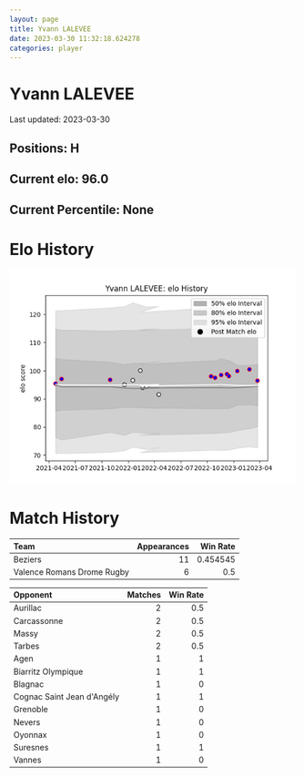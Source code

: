 ```yaml
---  
layout: page  
title: Yvann LALEVEE  
date: 2023-03-30 11:32:18.624278  
categories: player  
---
```

# Yvann LALEVEE


Last updated: 2023-03-30
## Positions: H

## Current elo: 96.0

## Current Percentile: None

# Elo History


![elo history](history_YvannLALEVEE.png)
# Match History


| Team                       |   Appearances |   Win Rate |
|:---------------------------|--------------:|-----------:|
| Beziers                    |            11 |   0.454545 |
| Valence Romans Drome Rugby |             6 |   0.5      |

| Opponent                   |   Matches |   Win Rate |
|:---------------------------|----------:|-----------:|
| Aurillac                   |         2 |        0.5 |
| Carcassonne                |         2 |        0.5 |
| Massy                      |         2 |        0.5 |
| Tarbes                     |         2 |        0.5 |
| Agen                       |         1 |        1   |
| Biarritz Olympique         |         1 |        1   |
| Blagnac                    |         1 |        0   |
| Cognac Saint Jean d'Angély |         1 |        1   |
| Grenoble                   |         1 |        0   |
| Nevers                     |         1 |        0   |
| Oyonnax                    |         1 |        0   |
| Suresnes                   |         1 |        1   |
| Vannes                     |         1 |        0   |